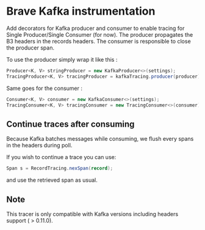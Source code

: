 # Brave Kafka instrumentation

Add decorators for Kafka producer and consumer to enable tracing for Single Producer/Single Consumer (for now).
The producer propagates the B3 headers in the records headers.
The consumer is responsible to close the producer span.

To use the producer simply wrap it like this : 
```java
Producer<K, V> stringProducer = new KafkaProducer<>(settings);
TracingProducer<K, V> tracingProducer = kafkaTracing.producer(producer);
```

Same goes for the consumer : 
```java
Consumer<K, V> consumer = new KafkaConsumer<>(settings);
TracingConsumer<K, V> tracingConsumer = new TracingConsumer<>(consumer);
```

## Continue traces after consuming
Because Kafka batches messages while consuming, we flush every spans in the headers during poll.

If you wish to continue a trace you can use:
```java
Span s = RecordTracing.nexSpan(record);
```
and use the retrieved span as usual.

## Note
This tracer is only compatible with Kafka versions including headers support ( > 0.11.0).
